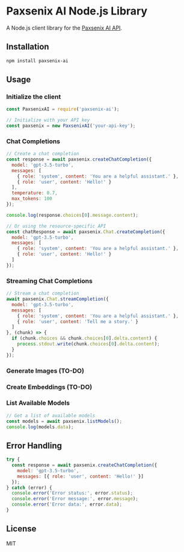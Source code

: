 # Paxsenix AI Node.js Library

A Node.js client library for the [Paxsenix AI API](https://api.paxsenix.biz.id/v1).

## Installation

```bash
npm install paxsenix-ai
```

## Usage

### Initialize the client

```javascript
const PaxsenixAI = require('paxsenix-ai');

// Initialize with your API key
const paxsenix = new PaxsenixAI('your-api-key');
```

### Chat Completions

```javascript
// Create a chat completion
const response = await paxsenix.createChatCompletion({
  model: 'gpt-3.5-turbo',
  messages: [
    { role: 'system', content: 'You are a helpful assistant.' },
    { role: 'user', content: 'Hello!' }
  ],
  temperature: 0.7,
  max_tokens: 100
});

console.log(response.choices[0].message.content);

// Or using the resource-specific API
const chatResponse = await paxsenix.Chat.createCompletion({
  model: 'gpt-3.5-turbo',
  messages: [
    { role: 'system', content: 'You are a helpful assistant.' },
    { role: 'user', content: 'Hello!' }
  ]
});
```

### Streaming Chat Completions

```javascript
// Stream a chat completion
await paxsenix.Chat.streamCompletion({
  model: 'gpt-3.5-turbo',
  messages: [
    { role: 'system', content: 'You are a helpful assistant.' },
    { role: 'user', content: 'Tell me a story.' }
  ]
}, (chunk) => {
  if (chunk.choices && chunk.choices[0].delta.content) {
    process.stdout.write(chunk.choices[0].delta.content);
  }
});
```

### Generate Images (TO-DO)

### Create Embeddings (TO-DO)

### List Available Models

```javascript
// Get a list of available models
const models = await paxsenix.listModels();
console.log(models.data);
```

## Error Handling

```javascript
try {
  const response = await paxsenix.createChatCompletion({
    model: 'gpt-3.5-turbo',
    messages: [{ role: 'user', content: 'Hello!' }]
  });
} catch (error) {
  console.error('Error status:', error.status);
  console.error('Error message:', error.message);
  console.error('Error data:', error.data);
}
```

## License

MIT